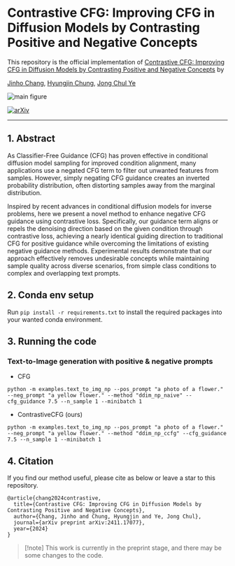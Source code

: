 # Contrastive CFG: Improving CFG in Diffusion Models by Contrasting Positive and Negative Concepts

This repository is the official implementation of [Contrastive CFG: Improving CFG in Diffusion Models by Contrasting Positive and Negative Concepts](https://arxiv.org/abs/2411.17077) by

[Jinho Chang](https://www.jinhojsk515.github.io/), [Hyungjin Chung](https://www.hj-chung.com/), [Jong Chul Ye](https://bispl.weebly.com/professor.html)

![main figure](assets/main_test_v5.png)

[![arXiv](https://img.shields.io/badge/arXiv-2411.17077-b31b1b.svg)](https://arxiv.org/abs/2411.17077)

---
## 1. Abstract

As Classifier-Free Guidance (CFG) has proven effective in conditional diffusion model sampling for improved condition alignment, many applications use a negated CFG term to filter out unwanted features from samples. 
However, simply negating CFG guidance creates an inverted probability distribution, often distorting samples away from the marginal distribution. 

Inspired by recent advances in conditional diffusion models for inverse problems, here we present a novel method to enhance negative CFG guidance using contrastive loss. 
Specifically, our guidance term aligns or repels the denoising direction based on the given condition through contrastive loss, achieving a nearly identical guiding direction to traditional CFG for positive guidance while overcoming the limitations of existing negative guidance methods. 
Experimental results demonstrate that our approach effectively removes undesirable concepts while maintaining sample quality across diverse scenarios, from simple class conditions to complex and overlapping text prompts.

## 2. Conda env setup
Run `pip install -r requirements.txt` to install the required packages into your wanted conda environment.

## 3. Running the code

### Text-to-Image generation with positive & negative prompts

- CFG
```
python -m examples.text_to_img_np --pos_prompt "a photo of a flower." --neg_prompt "a yellow flower." --method "ddim_np_naive" --cfg_guidance 7.5 --n_sample 1 --minibatch 1
```

- ContrastiveCFG (ours)

```
python -m examples.text_to_img_np --pos_prompt "a photo of a flower." --neg_prompt "a yellow flower." --method "ddim_np_ccfg" --cfg_guidance 7.5 --n_sample 1 --minibatch 1
```


## 4. Citation
If you find our method useful, please cite as below or leave a star to this repository.

```
@article{chang2024contrastive,
  title={Contrastive CFG: Improving CFG in Diffusion Models by Contrasting Positive and Negative Concepts},
  author={Chang, Jinho and Chung, Hyungjin and Ye, Jong Chul},
  journal={arXiv preprint arXiv:2411.17077},
  year={2024}
}
```

> [!note] This work is currently in the preprint stage, and there may be some changes to the code.